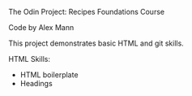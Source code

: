 The Odin Project: Recipes
Foundations Course

Code by Alex Mann


This project demonstrates basic HTML and git skills.

HTML Skills:
- HTML boilerplate
- Headings